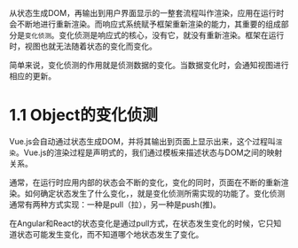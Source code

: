 从状态生成DOM，再输出到用户界面显示的一整套流程叫作渲染，应用在运行时会不断地进行重新渲染。而响应式系统赋予框架重新渲染的能力，其重要的组成部分是`变化侦测`。变化侦测是响应式的核心，没有它，就没有重新渲染。框架在运行时，视图也就无法随着状态的变化而变化。

简单来说，变化侦测的作用就是侦测数据的变化。当数据变化时，会通知视图进行相应的更新。

# 1.1 Object的变化侦测

Vue.js会自动通过状态生成DOM，并将其输出到页面上显示出来，这个过程叫`渲染`。Vue.js的渲染过程是声明式的，我们通过模板来描述状态与DOM之间的映射关系。

通常，在运行时应用内部的状态会不断的变化，变化的同时，页面在不断的重新渲染。如何确定状态发生了什么变化，，就是变化侦测所需实现的功能了。变化侦测通常有两种方式实现：一种是pull（拉），另一种是push(推)。

在Angular和React的状态变化是通过pull方式，在状态发生变化的时候，它只知道状态可能发生变化，而不知道哪个地状态发生了变化。
